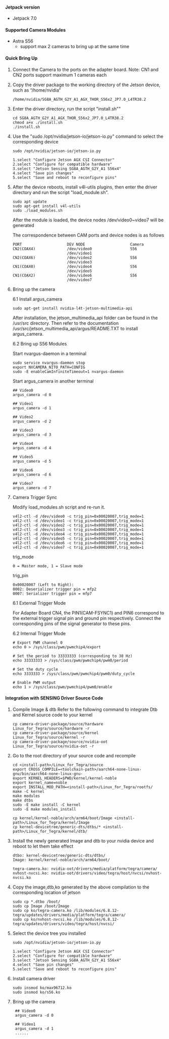 #### Jetpack version

* Jetpack 7.0

#### Supported Camera Modules

* Astra S56
  * support max 2 cameras to bring up at the same time


#### Quick Bring Up

1. Connect the Camera to the ports on the adapter board.
   Note: CN1 and CN2 ports support maximum 1 cameras each
   
2. Copy the driver package to the working directory of the Jetson device, such as “/home/nvidia”

   ```
   /home/nvidia/SG8A_AGTH_G2Y_A1_AGX_THOR_S56x2_JP7.0_L4TR38.2
   ```
3. Enter the driver directory, run the script "install.sh""

   ```
   cd SG8A_AGTH_G2Y_A1_AGX_THOR_S56x2_JP7.0_L4TR38.2
   chmod a+x ./install.sh
   ./install.sh
   ```
4. Use the "sudo /opt/nvidia/jetson-io/jetson-io.py" command to select the corresponding device

   ```
   sudo /opt/nvidia/jetson-io/jetson-io.py

   1.select "Configure Jetson AGX CSI Connector"
   2.select "Configure for compatible hardware"
   3.select "Jetson Sensing SG8A_AGTH_G2Y_A1 S56x4"
   4.select "Save pin changes"
   5.select "Save and reboot to reconfigure pins"
   ```

5. After the device reboots, install v4l-utils plugins, then enter the driver directory and run the script "load_module.sh".

   ```
   sudo apt update
   sudo apt-get install v4l-utils
   sudo ./load_modules.sh
   ```
   After the module is loaded, the device nodes /dev/video0~video7 will be generated

   The correspondence between CAM ports and device nodes is as follows

    ```
    PORT                    DEV NODE                    Camera
    CN2(COAX4)              /dev/video0                 S56
                            /dev/video1                 
    CN2(COAX6)              /dev/video2                 S56
                            /dev/video3                 
    CN1(COAX0)              /dev/video4                 S56
                            /dev/video5                 
    CN1(COAX2)              /dev/video6                 S56
                            /dev/video7                 
 
    ```

6. Bring up the camera

    6.1 Install argus_camera
    ```
    sudo apt-get install nvidia-l4t-jetson-multimedia-api
    ```
    After installation, the jetson_multimedia_api folder can be found in the /usr/src directory. Then refer to the documentation /usr/src/jetson_multimedia_api/argus/README.TXT to install argus_camera.

    6.2 Bring up S56 Modules

    Start nvargus-daemon in a terminal
    ```
    sudo service nvargus-daemon stop
    export NVCAMERA_NITO_PATH=CONFIG
    sudo -E enableCamInfiniteTimeout=1 nvargus-daemon
    ```

    Start argus_camera in another terminal
    ```
    ## Video0
    argus_camera -d 0

    ## Video1
    argus_camera -d 1

    ## Video2
    argus_camera -d 2

    ## Video3
    argus_camera -d 3

    ## Video4
    argus_camera -d 4

    ## Video5
    argus_camera -d 5

    ## Video6
    argus_camera -d 6

    ## Video7
    argus_camera -d 7
    ```

7. Camera Trigger Sync

   Modify load_modules.sh script and re-run it.

   ```
   v4l2-ctl -d /dev/video0 -c trig_pin=0x00020007,trig_mode=1
   v4l2-ctl -d /dev/video1 -c trig_pin=0x00020007,trig_mode=1
   v4l2-ctl -d /dev/video2 -c trig_pin=0x00020007,trig_mode=1
   v4l2-ctl -d /dev/video3 -c trig_pin=0x00020007,trig_mode=1
   v4l2-ctl -d /dev/video4 -c trig_pin=0x00020007,trig_mode=1
   v4l2-ctl -d /dev/video5 -c trig_pin=0x00020007,trig_mode=1
   v4l2-ctl -d /dev/video6 -c trig_pin=0x00020007,trig_mode=1
   v4l2-ctl -d /dev/video7 -c trig_pin=0x00020007,trig_mode=1
   ```

   trig_mode
   ```
   0 = Master mode, 1 = Slave mode
   ```

   trig_pin
   ```
   0x00020007 (Left to Right):
   0002: Deserializer trigger pin = mfp2
   0007: Serializer trigger pin = mfp7
   ```

   6.1 External Trigger Mode

   For Adapter Board CN4, the PIN1(CAM-FSYNC1) and PIN6 correspond to the external trigger signal pin and ground pin respectively. 
   Connect the corresponding pins of the signal generator to these pins.

   6.2 Internal Trigger Mode

   ```
   # Export PWM channel 0
   echo 0 > /sys/class/pwm/pwmchip4/export

   # Set the period to 33333333 (corresponding to 30 Hz)
   echo 33333333 > /sys/class/pwm/pwmchip4/pwm0/period

   # Set the duty cycle
   echo 3333333 > /sys/class/pwm/pwmchip4/pwm0/duty_cycle

   # Enable PWM output
   echo 1 > /sys/class/pwm/pwmchip4/pwm0/enable
   ```

#### Integration with SENSING Driver Source Code

1. Compile Image & dtb
   Refer to the following command to integrate Dtb and Kernel source code to your kernel

   ```
   cp camera-driver-package/source/hardware Linux_for_Tegra/source/hardware -r
   cp camera-driver-package/source/kernel Linux_for_Tegra/source/kernel -r
   cp camera-driver-package/source/nvidia-oot Linux_for_Tegra/source/nvidia-oot -r
   ```
2. Go to the root directory of your source code and recompile

   ```
   cd <install-path>/Linux_for_Tegra/source
   export CROSS_COMPILE=<toolchain-path>/aarch64-none-linux-gnu/bin/aarch64-none-linux-gnu-
   export KERNEL_HEADERS=$PWD/kernel/kernel-noble
   export kernel_name=noble
   export INSTALL_MOD_PATH=<install-path>/Linux_for_Tegra/rootfs/
   make -C kernel
   make modules
   make dtbs
   sudo -E make install -C kernel
   sudo -E make modules_install

   cp kernel/kernel-noble/arch/arm64/boot/Image <install-path>/Linux_for_Tegra/kernel/Image
   cp kernel-devicetree/generic-dts/dtbs/* <install-path>/Linux_for_Tegra/kernel/dtb/
   ```
3. Install the newly generated Image and dtb to your nvidia device and reboot to let them take effect

   ```
   dtbo: kernel-devicetree/generic-dts/dtbs/
   Image: kernel/kernel-noble/arch/arm64/boot/

   tegra-camera.ko: nvidia-oot/drivers/media/platform/tegra/camera/
   nvhost-nvcsi.ko: nvidia-oot/drivers/video/tegra/host/nvcsi/nvhost-nvcsi.ko
   ```
4. Copy the image,dtb,ko generated by the above compilation to the corresponding location of jetson

   ```
   sudo cp *.dtbo /boot/
   sudo cp Image /boot/Image
   sudo cp ko/tegra-camera.ko /lib/modules/6.8.12-tegra/updates/drivers/media/platform/tegra/camera/
   sudo cp ko/nvhost-nvcsi.ko /lib/modules/6.8.12-tegra/updates/drivers/video/tegra/host/nvcsi/
   ```
5. Select the device tree you installed

   ```
   sudo /opt/nvidia/jetson-io/jetson-io.py

   1.select "Configure Jetson AGX CSI Connector"
   2.select "Configure for compatible hardware"
   3.select "Jetson Sensing SG8A_AGTH_G2Y_A1 S56x4"
   4.select "Save pin changes"
   5.select "Save and reboot to reconfigure pins"
   ```
6. Install camera driver

   ```
   sudo insmod ko/max96712.ko
   sudo insmod ko/s56.ko
   ```
7. Bring up the camera

   ```
    ## Video0
    argus_camera -d 0

    ## Video1
    argus_camera -d 1
    ......
   ```
